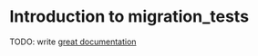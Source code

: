 # Introduction to migration_tests

TODO: write [great documentation](http://jacobian.org/writing/what-to-write/)
